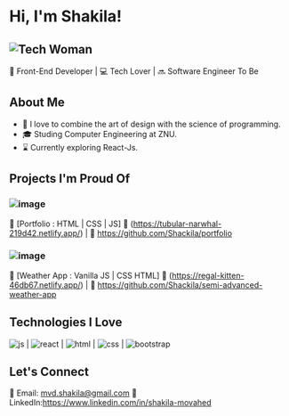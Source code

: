 # Hi, I'm Shakila! 
![Tech Woman](https://img.icons8.com/external-flat-wichaiwi/64/000000/external-designer-gig-economy-flat-wichaiwi.png) 
-
🚀 Front-End Developer | 💻 Tech Lover | 🔜 Software Engineer To Be

## About Me

- 🎨 I love to combine the art of design with the science of programming.
- 🎓 Studing Computer Engineering at ZNU.
- ⌛ Currently exploring React-Js.

## Projects I'm Proud Of

### ![image](https://github.com/Shackila/Shackila/assets/105964124/b7cb2fa9-0dee-458f-9f22-9af8e74b11ec)
📌 [Portfolio : HTML | CSS | JS]
🔗 (https://tubular-narwhal-219d42.netlify.app/) | 📂 https://github.com/Shackila/portfolio

### ![image](https://github.com/Shackila/Shackila/assets/105964124/c1ac2d19-e170-4556-aafb-1b9d7fdfc1af)
📌 [Weather App : Vanilla JS | CSS  HTML]
🔗 (https://regal-kitten-46db67.netlify.app/) | 📂 https://github.com/Shackila/semi-advanced-weather-app

## Technologies I Love

  ![js](https://github.com/Shackila/Shackila/assets/105964124/cf9a0970-6736-4f6f-bcc2-8632267ce703)
| ![react](https://github.com/Shackila/Shackila/assets/105964124/fe52203a-60e7-4c5b-b98a-76001bc11ddb)
| ![html](https://github.com/Shackila/Shackila/assets/105964124/43f18783-bfa7-4cdb-92f4-44e0eae7ec32)
| ![css](https://github.com/Shackila/Shackila/assets/105964124/2d060331-46cf-4a6b-b934-19be3df78a17)
| ![bootstrap](https://github.com/Shackila/Shackila/assets/105964124/47dcce29-f47b-42b1-a100-2da769ea34cf)





## Let's Connect

📧 Email: mvd.shakila@gmail.com
💼 LinkedIn:https://www.linkedin.com/in/shakila-movahed

